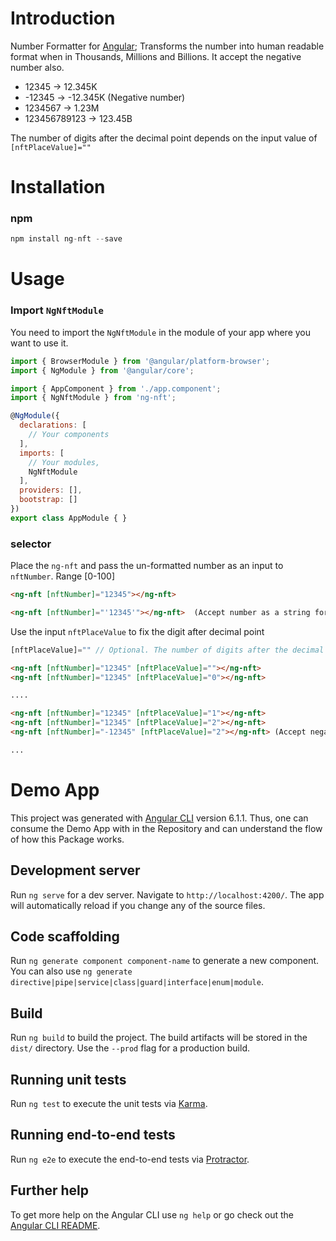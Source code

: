 # Introduction

Number Formatter for [Angular](http://angular.io); Transforms the number into human readable format when in Thousands, Millions and Billions. It accept the negative number also.
* 12345 -> 12.345K
* -12345 -> -12.345K (Negative number)
* 1234567 -> 1.23M
* 123456789123 -> 123.45B

The number of digits after the decimal point depends on the input value of `[nftPlaceValue]=""`

# Installation

### npm
```js
npm install ng-nft --save
```

# Usage

### Import `NgNftModule`

You need to import the `NgNftModule` in the module of your app where you want to use it.

```js
import { BrowserModule } from '@angular/platform-browser';
import { NgModule } from '@angular/core';

import { AppComponent } from './app.component';
import { NgNftModule } from 'ng-nft';

@NgModule({
  declarations: [
    // Your components
  ],
  imports: [
    // Your modules,
    NgNftModule
  ],
  providers: [],
  bootstrap: []
})
export class AppModule { }
```

### selector
Place the `ng-nft` and pass the un-formatted number as an input to `nftNumber`. Range [0-100]

```html
<ng-nft [nftNumber]="12345"></ng-nft>

<ng-nft [nftNumber]="'12345'"></ng-nft>  (Accept number as a string format)
```


Use the input `nftPlaceValue` to fix the digit after decimal point

```js
[nftPlaceValue]="" // Optional. The number of digits after the decimal point. Range [0-100]
```
```html
<ng-nft [nftNumber]="12345" [nftPlaceValue]=""></ng-nft>
<ng-nft [nftNumber]="12345" [nftPlaceValue]="0"></ng-nft>

....

<ng-nft [nftNumber]="12345" [nftPlaceValue]="1"></ng-nft>
<ng-nft [nftNumber]="12345" [nftPlaceValue]="2"></ng-nft>
<ng-nft [nftNumber]="-12345" [nftPlaceValue]="2"></ng-nft> (Accept negative number)

...
```


# Demo App

This project was generated with [Angular CLI](https://github.com/angular/angular-cli) version 6.1.1. 
Thus, one can consume the Demo App with in the Repository and can understand the flow of how this Package works.

## Development server

Run `ng serve` for a dev server. Navigate to `http://localhost:4200/`. The app will automatically reload if you change any of the source files.

## Code scaffolding

Run `ng generate component component-name` to generate a new component. You can also use `ng generate directive|pipe|service|class|guard|interface|enum|module`.

## Build

Run `ng build` to build the project. The build artifacts will be stored in the `dist/` directory. Use the `--prod` flag for a production build.

## Running unit tests

Run `ng test` to execute the unit tests via [Karma](https://karma-runner.github.io).

## Running end-to-end tests

Run `ng e2e` to execute the end-to-end tests via [Protractor](http://www.protractortest.org/).

## Further help

To get more help on the Angular CLI use `ng help` or go check out the [Angular CLI README](https://github.com/angular/angular-cli/blob/master/README.md).